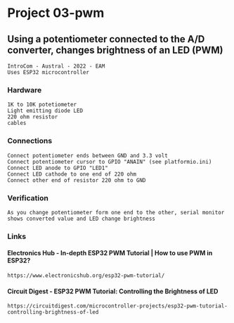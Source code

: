 
#   Project 03-pwm

##  Using a potentiometer connected to the A/D converter, changes brightness of an LED (PWM)

    IntroCom - Austral - 2022 - EAM
    Uses ESP32 microcontroller

###  Hardware

    1K to 10K potetiometer
    Light emitting diode LED
    220 ohm resistor
    cables

###  Connections

    Connect potentiometer ends between GND and 3.3 volt
    Connect potentiometer cursor to GPIO "ANAIN" (see platformio.ini)
    Connect LED anode to GPIO "LED1"
    Connect LED cathode to one end of 220 ohm
    Connect other end of resistor 220 ohm to GND

###  Verification

    As you change potentiometer form one end to the other, serial monitor
    shows converted value and LED change brightness

###  Links

#### Electronics Hub - In-depth ESP32 PWM Tutorial | How to use PWM in ESP32?

    https://www.electronicshub.org/esp32-pwm-tutorial/

#### Circuit Digest - ESP32 PWM Tutorial: Controlling the Brightness of LED

    https://circuitdigest.com/microcontroller-projects/esp32-pwm-tutorial-controlling-brightness-of-led





